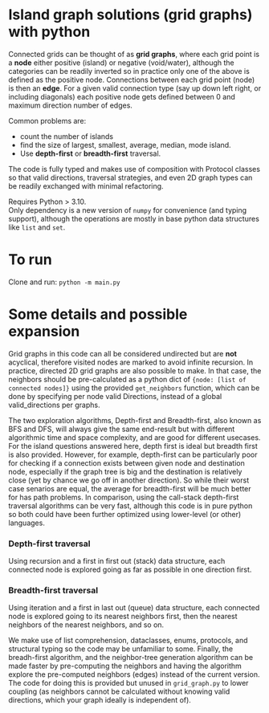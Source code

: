 # Island graph solutions (grid graphs) with python

Connected grids can be thought of as **grid graphs**, where each grid point is a **node**
either positive (island) or negative (void/water), although the categories can be
readily inverted so in practice only one of the above is defined as the positive node. 
Connections between each grid point (node) is then an **edge**. For a given valid
connection type (say up down left right, or including diagonals) each positive 
node gets defined between 0 and maximum direction number of edges.

Common problems are:
 - count the number of islands
 - find the size of largest, smallest, average, median, mode island.
 - Use **depth-first** or **breadth-first** traversal. 

The code is fully typed and makes use of composition with Protocol classes so that valid 
directions, traversal strategies, and even 2D graph types can be readily exchanged with 
minimal refactoring.

Requires Python > 3.10.   
Only dependency is a new version of `numpy` for convenience (and typing support),
although the operations are mostly in base python data structures like `list` and `set`.

# To run

Clone and run: `python -m main.py`

# Some details and possible expansion

Grid graphs in this code can all be considered undirected but are **not** acyclical,
therefore visited nodes are marked to avoid infinite recursion. In practice, directed 2D grid
graphs are also possible to make. In that case, the neighbors should be pre-calculated as a
python dict of `{node: [list of connected nodes]}` using the provided `get_neighbors` function,
which can be done by specifying per node valid Directions, instead of a global valid_directions per graphs.

The two exploration algorithms, Depth-first and Breadth-first, also known as BFS and DFS, will always 
give the same end-result but with different algorithmic time and space complexity, 
and are good for different usecases. For the island questions answered here, depth first is
ideal but breadth first is also provided. However, for example, depth-first can be particularly poor for 
checking if a connection exists between given node and destination node,
especially if the graph tree is big and the destination is relatively close 
(yet by chance we go off in another direction). So while their worst case senarios are equal,
the average for breadth-first will be much better for has path problems. In comparison, 
using the call-stack depth-first traversal algorithms can be very fast, although this code is in
pure python so both could have been further optimized using lower-level (or other) languages. 

### Depth-first traversal

Using recursion and a first in first out (stack) data structure, each connected node is explored 
going as far as possible in one direction first. 


### Breadth-first traversal

Using iteration and a first in last out (queue) data structure, each connected node is explored
going to its nearest neighbors first, then the nearest neighbors of the nearest neighbors, and so on.



We make use of list comprehension, dataclasses, enums, protocols, and structural typing so the code may
be unfamiliar to some. Finally, the breadh-first algorithm, and the neighbor-tree generation algorithm can
be made faster by pre-computing the neighbors and having the algorithm explore the pre-computed neighbors
(edges) instead of the current version. The code for doing this is provided but unused in `grid_graph.py`
to lower coupling (as neighbors cannot be calculated without knowing valid directions, which your graph
ideally is independent of).
